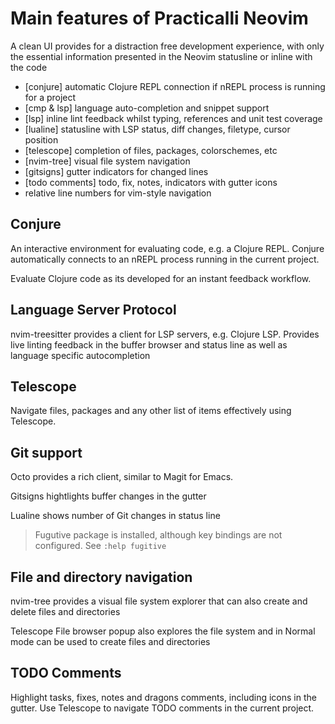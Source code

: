 # Main features of Practicalli Neovim

A clean UI provides for a distraction free development experience, with only the essential information presented in the Neovim statusline or inline with the code

* [conjure] automatic Clojure REPL connection if nREPL process is running for a project
* [cmp & lsp] language auto-completion and snippet support
* [lsp] inline lint feedback whilst typing, references and unit test coverage
* [lualine] statusline with LSP status, diff changes, filetype, cursor position
* [telescope] completion of files, packages, colorschemes, etc
* [nvim-tree] visual file system navigation
* [gitsigns] gutter indicators for changed lines
* [todo comments] todo, fix, notes, indicators with gutter icons
* relative line numbers for vim-style navigation

<!-- TODO: add screenshots of features -->

## Conjure

An interactive environment for evaluating code, e.g. a Clojure REPL.  Conjure automatically connects to an nREPL process running in the current project.

Evaluate Clojure code as its developed for an instant feedback workflow.


## Language Server Protocol

nvim-treesitter provides a client for LSP servers, e.g. Clojure LSP.  Provides live linting feedback in the buffer browser and status line as well as language specific autocompletion

<!-- TODO: screenshot of LSP feedback, error popup and statusline indicators -->

## Telescope

Navigate files, packages and any other list of items effectively using Telescope.

<!-- TODO: screeshot of telescope file browser, project files and package list -->


## Git support

Octo provides a rich client, similar to Magit for Emacs.

<!-- TODO: screenshot of octo with staged and unstaged changes -->

Gitsigns hightlights buffer changes in the gutter

Lualine shows number of Git changes in status line

<!-- TODO: screenshot of buffer with added, changed and deleted changes, with indicators in status line -->

> Fugutive package is installed, although key bindings are not configured.  See `:help fugitive`


## File and directory navigation

nvim-tree provides a visual file system explorer that can also create and delete files and directories

Telescope File browser popup also explores the file system and in Normal mode can be used to create files and directories

<!-- TODO: screenshot of telescope file browser -->


## TODO Comments

Highlight tasks, fixes, notes and dragons comments, including icons in the gutter.  Use Telescope to navigate TODO comments in the current project.

<!-- TODO screenshot of several todo comment styles and telescope list of todo comments -->
